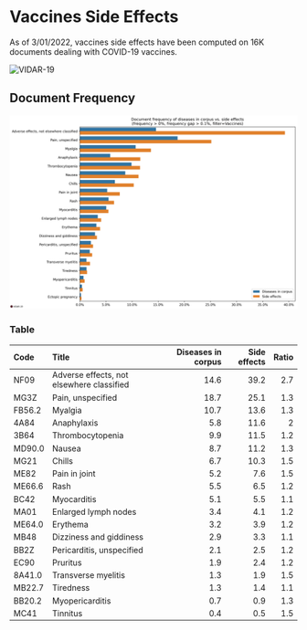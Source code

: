 # Vaccines Side Effects

As of 3/01/2022, vaccines side effects have been computed on 16K documents dealing with COVID-19 vaccines.

![VIDAR-19](https://fran6wol.eu.pythonanywhere.com/assets/img/vidar_wm2.png)

## Document Frequency

![document frequency](./vaccines-side-effects.png)

### Table

| Code   | Title                                     | Diseases in corpus | Side effects | Ratio |
| :----- | :---------------------------------------- | -----------------: | -----------: | ----: |
| NF09   | Adverse effects, not elsewhere classified |               14.6 |         39.2 |   2.7 |
| MG3Z   | Pain, unspecified                         |               18.7 |         25.1 |   1.3 |
| FB56.2 | Myalgia                                   |               10.7 |         13.6 |   1.3 |
| 4A84   | Anaphylaxis                               |                5.8 |         11.6 |     2 |
| 3B64   | Thrombocytopenia                          |                9.9 |         11.5 |   1.2 |
| MD90.0 | Nausea                                    |                8.7 |         11.2 |   1.3 |
| MG21   | Chills                                    |                6.7 |         10.3 |   1.5 |
| ME82   | Pain in joint                             |                5.2 |          7.6 |   1.5 |
| ME66.6 | Rash                                      |                5.5 |          6.5 |   1.2 |
| BC42   | Myocarditis                               |                5.1 |          5.5 |   1.1 |
| MA01   | Enlarged lymph nodes                      |                3.4 |          4.1 |   1.2 |
| ME64.0 | Erythema                                  |                3.2 |          3.9 |   1.2 |
| MB48   | Dizziness and giddiness                   |                2.9 |          3.3 |   1.1 |
| BB2Z   | Pericarditis, unspecified                 |                2.1 |          2.5 |   1.2 |
| EC90   | Pruritus                                  |                1.9 |          2.4 |   1.2 |
| 8A41.0 | Transverse myelitis                       |                1.3 |          1.9 |   1.5 |
| MB22.7 | Tiredness                                 |                1.3 |          1.4 |   1.1 |
| BB20.2 | Myopericarditis                           |                0.7 |          0.9 |   1.3 |
| MC41   | Tinnitus                                  |                0.4 |          0.5 |   1.5 |
